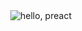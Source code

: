 <div style="display:flex;justify-content:center;">
<img alt="hello, preact" src="https://i.imgur.com/2YwBwwR.jpg" />
</div>
